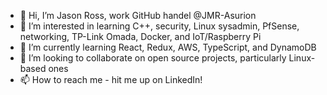 - 👋 Hi, I’m Jason Ross, work GitHub handel @JMR-Asurion
- 👀 I’m interested in learning C++, security, Linux sysadmin, PfSense, networking, TP-Link Omada, Docker, and IoT/Raspberry Pi
- 🌱 I’m currently learning React, Redux, AWS, TypeScript, and DynamoDB
- 💞️ I’m looking to collaborate on open source projects, particularly Linux-based ones
- 📫 How to reach me - hit me up on LinkedIn!

<!---
JMR-Asurion/JMR-Asurion is a ✨ special ✨ repository because its `README.md` (this file) appears on your GitHub profile.
You can click the Preview link to take a look at your changes.
--->
